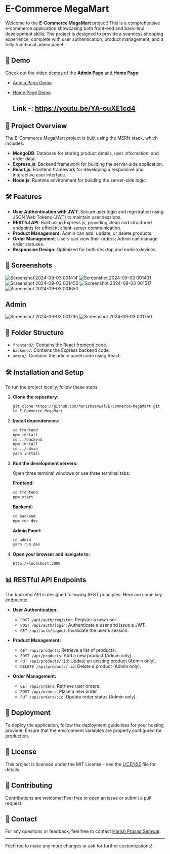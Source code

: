 # E-Commerce MegaMart

Welcome to the **E-Commerce MegaMart** project! This is a comprehensive e-commerce application showcasing both front-end and back-end development skills. The project is designed to provide a seamless shopping experience, complete with user authentication, product management, and a fully functional admin panel.

## 🚀 Demo

Check out the video demos of the **Admin Page** and **Home Page**:

- [Admin Page Demo](#)  
- [Home Page Demo](#)
  
 
  ## Link -: https://youtu.be/YA-ouXE1cd4 
  

## 📂 Project Overview

The E-Commerce MegaMart project is built using the MERN stack, which includes:

- **MongoDB**: Database for storing product details, user information, and order data.
- **Express.js**: Backend framework for building the server-side application.
- **React.js**: Frontend framework for developing a responsive and interactive user interface.
- **Node.js**: Runtime environment for building the server-side logic.

## 🛠️ Features

- **User Authentication with JWT**: Secure user login and registration using JSON Web Tokens (JWT) to maintain user sessions.
- **RESTful API**: Built using Express.js, providing clean and structured endpoints for efficient client-server communication.
- **Product Management**: Admin can add, update, or delete products.
- **Order Management**: Users can view their orders; Admin can manage order statuses.
- **Responsive Design**: Optimized for both desktop and mobile devices.

## 📸 Screenshots
![Screenshot 2024-09-03 001414](https://github.com/user-attachments/assets/83a18528-c6b1-4ab5-883f-40497db12765)
![Screenshot 2024-09-03 001431](https://github.com/user-attachments/assets/805bfa4d-b843-453e-9f7e-941451a5b279)
![Screenshot 2024-09-03 001450](https://github.com/user-attachments/assets/b22b8ef0-bdef-46e7-b737-4471312baad7)
![Screenshot 2024-09-03 001517](https://github.com/user-attachments/assets/07294d0f-0c6f-4061-bb4c-c430e7f2c27a)
![Screenshot 2024-09-03 001650](https://github.com/user-attachments/assets/d62d4242-a378-4295-a284-fe2d7af91221)

## Admin
![Screenshot 2024-09-03 001735](https://github.com/user-attachments/assets/7db4af45-eb68-4f48-8b28-1016fa403104)
![Screenshot 2024-09-03 001750](https://github.com/user-attachments/assets/1e6f272d-3808-4118-8192-e3584914527a)

## 📂 Folder Structure

- `frontend/`: Contains the React frontend code.
- `backend/`: Contains the Express backend code.
- `admin/`: Contains the admin panel code using React.

## 🛠️ Installation and Setup

To run the project locally, follow these steps:

1. **Clone the repository:**

   ```bash
   git clone https://github.com/harishsemwal/E-Commerce-MegaMart.git
   cd E-Commerce-MegaMart
   ```

2. **Install dependencies:**

   ```bash
   cd frontend
   npm install
   cd ../backend
   npm install
   cd ../admin
   yarn install
   ```

3. **Run the development servers:**

   Open three terminal windows or use three terminal tabs:

   **Frontend:**

   ```bash
   cd frontend
   npm start
   ```

   **Backend:**

   ```bash
   cd backend
   npm run dev
   ```

   **Admin Panel:**

   ```bash
   cd admin
   yarn run dev
   ```

4. **Open your browser and navigate to:**

   ```
   http://localhost:3000
   ```

## 📊 RESTful API Endpoints

The backend API is designed following REST principles. Here are some key endpoints:

- **User Authentication:**
  - `POST /api/auth/register`: Register a new user.
  - `POST /api/auth/login`: Authenticate a user and issue a JWT.
  - `GET /api/auth/logout`: Invalidate the user's session.

- **Product Management:**
  - `GET /api/products`: Retrieve a list of products.
  - `POST /api/products`: Add a new product (Admin only).
  - `PUT /api/products/:id`: Update an existing product (Admin only).
  - `DELETE /api/products/:id`: Delete a product (Admin only).

- **Order Management:**
  - `GET /api/orders`: Retrieve user orders.
  - `POST /api/orders`: Place a new order.
  - `PUT /api/orders/:id`: Update order status (Admin only).

## 🚀 Deployment

To deploy the application, follow the deployment guidelines for your hosting provider. Ensure that the environment variables are properly configured for production.

## 📝 License

This project is licensed under the MIT License - see the [LICENSE](LICENSE) file for details.

## 🤝 Contributing

Contributions are welcome! Feel free to open an issue or submit a pull request.

## 📧 Contact

For any questions or feedback, feel free to contact [Harish Prasad Semwal](https://www.linkedin.com/in/harishprasadsemwal/).

---

Feel free to make any more changes or ask for further customizations!
